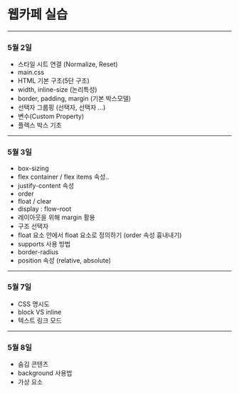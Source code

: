 # 웹카페 실습

---

### 5월 2일

- 스타일 시트 연결 (Normalize, Reset)
- main.css
- HTML 기본 구조(5단 구조)
- width, inline-size (논리특성)
- border, padding, margin (기본 박스모델)
- 선택자 그룹핑 (선택자, 선택자 ...)
- 변수(Custom Property)
- 플렉스 박스 기초

---

### 5월 3일

- box-sizing
- flex container / flex items 속성..
- justify-content 속성
- order
- float / clear
- display : flow-root
- 레이아웃을 위해 margin 활용
- 구조 선택자
- float 요소 안에서 float 요소로 정의하기 (order 속성 흉내내기)
- supports 사용 방법
- border-radius
- position 속성 (relative, absolute)

---

### 5월 7일

- CSS 명시도
- block VS inline
- 텍스트 링크 모드

---

### 5월 8일

- 숨김 콘텐츠
- background 사용법
- 가상 요소

